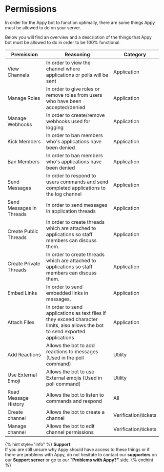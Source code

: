 # Permissions

In order for the Appy bot to function optimally, there are some things Appy must be allowed to do on your server.&#x20;

Below you will find an overview and a description of the things that Appy bot must be allowed to do in order to be 100% functional.&#x20;

<table><thead><tr><th width="183">Premission</th><th width="436.3333333333333">Reasoning</th><th>Category</th></tr></thead><tbody><tr><td>View Channels</td><td>In order to view the channel where applications or polls will be sent</td><td>Application</td></tr><tr><td>Manage Roles</td><td>In order to give roles or remove roles from users who have been accepted/denied</td><td>Application</td></tr><tr><td>Manage Webhooks</td><td>In order to create/remove webhooks used for logging</td><td>Application</td></tr><tr><td>Kick Members</td><td>In order to ban members who's applications have been denied</td><td>Application</td></tr><tr><td>Ban Members</td><td>In order to ban members who's applications have been denied </td><td>Application</td></tr><tr><td>Send Messages</td><td>In order to respond to users commands and send completed applications to the log channel</td><td>Application</td></tr><tr><td>Send Messages in Threads</td><td>In order to send messages in application threads</td><td>Application</td></tr><tr><td>Create Public Threads</td><td>In order to create threads which are attached to applications so staff members can discuss them.</td><td>Application</td></tr><tr><td>Create Private Threads</td><td>In order to create threads which are attached to applications so staff members can discuss them.</td><td>Application</td></tr><tr><td>Embed Links</td><td>In order to send embedded links in messages.</td><td>Application</td></tr><tr><td>Attach Files</td><td>In order to send applications as text files if they exceed character limits, also allows the bot to send exported applications</td><td>Application</td></tr><tr><td>Add Reactions</td><td>Allows the bot to add reactions to messages (Used in the poll command)</td><td>Utility</td></tr><tr><td>Use External Emoji</td><td>Allows the bot to use External emojis (Used in poll command)</td><td>Utility</td></tr><tr><td>Read Message History</td><td>Allows the bot to listen to commands and respond</td><td>All</td></tr><tr><td>Create channel</td><td>Allows the bot to create a channel</td><td>Verification/tickets</td></tr><tr><td>Manage channel</td><td>Allows the bot to edit channel permissions</td><td>Verification/tickets</td></tr></tbody></table>

{% hint style="info" %}
**Support**\
If you are still unsure why Appy should have access to these things or if there are problems with Appy, do not hesitate to contact our **supporters** on our [**Support server**](https://discord.com/invite/bDmc55c6zY) or go to our "[**Problems with Appy?**](broken-reference)**"** side.&#x20;
{% endhint %}
